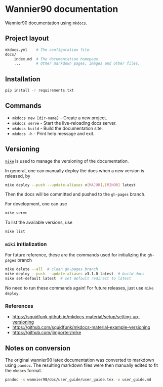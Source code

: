 # Wannier90 documentation

Wannier90 documentation using `mkdocs`.

## Project layout

```bash
mkdocs.yml    # The configuration file.
docs/
    index.md  # The documentation homepage.
    ...       # Other markdown pages, images and other files.
```

## Installation

```bash
pip install -r requirements.txt
```

## Commands

* `mkdocs new [dir-name]` - Create a new project.
* `mkdocs serve` - Start the live-reloading docs server.
* `mkdocs build` - Build the documentation site.
* `mkdocs -h` - Print help message and exit.

## Versioning

[`mike`](https://github.com/jimporter/mike) is used to manage the versioning of
the documentation.

In general, one can manually deploy the docs when a new version is released, by

```bash
mike deploy --push --update-aliases v[MAJOR].[MINOR] latest
```

Then the docs will be committed and pushed to the `gh-pages` branch.

For development, one can use

```bash
mike serve
```

To list the available versions, use

```bash
mike list
```

### `miki` initialization

For future reference, these are the commands used for initializing the
`gh-pages` branch

```bash
mike delete --all  # clean gh-pages branch
mike deploy --push --update-aliases v3.1.0 latest  # build docs
mike set-default latest  # set default redirect to latest
```

No need to run these commands again!
For future releases, just use `mike deploy`.

### References

* <https://squidfunk.github.io/mkdocs-material/setup/setting-up-versioning>
* <https://github.com/squidfunk/mkdocs-material-example-versioning>
* <https://github.com/jimporter/mike>

## Notes on conversion

The original wannier90 latex documentation was converted to markdown using
`pandoc`. The resulting markdown files were then manually edited to fit the
`mkdocs` format.

```bash
pandoc -s wannier90/doc/user_guide/user_guide.tex -o user_guide.md
```
